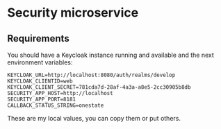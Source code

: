 # Security microservice

## Requirements

You should have a Keycloak instance running and available and the next environment variables:

```
KEYCLOAK_URL=http://localhost:8080/auth/realms/develop
KEYCLOAK_CLIENTID=web
KEYCLOAK_CLIENT_SECRET=781cda7d-28af-4a3a-a8e5-2cc30905b8db
SECURITY_APP_HOST=http://localhost
SECURITY_APP_PORT=8181
CALLBACK_STATUS_STRING=onestate
```

These are my local values, you can copy them or put others.
